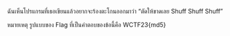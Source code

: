 ฉันเห็นโปรแกรมที่เธอเขียนแล้วอยากจะร้องตะโกนออกมาว่า “ตัดให้ขาดเลย Shuff Shuff Shuff”

หมายเหตุ รูปแบบของ Flag ที่เป็นคำตอบของข้อนี้คือ WCTF23{md5}
